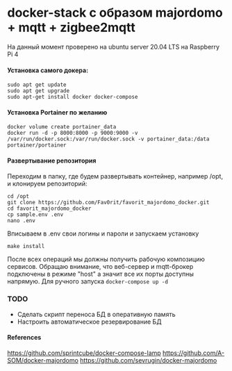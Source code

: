 # docker-stack с образом majordomo + mqtt + zigbee2mqtt
На данный момент проверено на ubuntu server 20.04 LTS на Raspberry Pi 4

#### Установка самого докера:
    sudo apt get update
    sudo apt get upgrade
    sudo apt-get install docker docker-compose

#### Установка Portainer по желанию
    docker volume create portainer_data
    docker run -d -p 8000:8000 -p 9000:9000 -v /var/run/docker.sock:/var/run/docker.sock -v portainer_data:/data portainer/portainer

#### Развертывание репозитория
Переходим в папку, где будем развертывать контейнер, например /opt, и клонируем репозиторий:
``` 
cd /opt
git clone https://github.com/Fav0rit/favorit_majordomo_docker.git
cd favorit_majordomo_docker
cp sample.env .env
nano .env
```
Вписываем в .env свои логины и пароли и запускаем установку
```
make install
```
После всех операций мы должны получить рабочую композицию сервисов.
Обращаю внимание, что веб-сервер и mqtt-брокер подключены в режиме "host" а значит все их порты доступны напрямую.
Для ручного запуска ```docker-compose up -d```

### TODO
- Сделать скрипт переноса БД в оперативную память
- Настроить автоматическое резервирование БД

#### References
https://github.com/sprintcube/docker-compose-lamp
https://github.com/A-SOM/docker-majordomo
https://github.com/sevrugin/docker-majordomo

